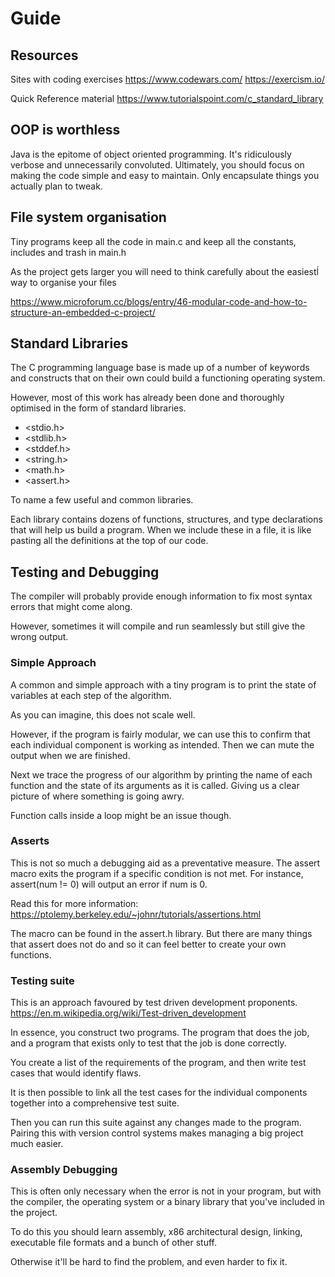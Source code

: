 # Guide

## Resources

Sites with coding exercises
https://www.codewars.com/
https://exercism.io/

Quick Reference material
https://www.tutorialspoint.com/c_standard_library


## OOP is worthless

Java is the epitome of object oriented programming.
It's ridiculously verbose and unnecessarily convoluted.
Ultimately, you should focus on making the code simple 
and easy to maintain.
Only encapsulate things you actually plan to tweak.

## File system organisation
Tiny programs keep all the code in main.c and
keep all the constants, includes and trash in main.h

As the project gets larger you will need to think
carefully about the easiestĺ way to organise your files

https://www.microforum.cc/blogs/entry/46-modular-code-and-how-to-structure-an-embedded-c-project/

## Standard Libraries

The C programming language base is made up of a number
of keywords and constructs that on their own could build
a functioning operating system.

However, most of this work has already been done and
thoroughly optimised in the form of standard libraries.

* <stdio.h>
* <stdlib.h>
* <stddef.h>
* <string.h>
* <math.h>
* <assert.h>

To name a few useful and common libraries.

Each library contains dozens of functions, structures,
and type declarations that will help us build a program.
When we include these in a file, it is like pasting
all the definitions at the top of our code.

## Testing and Debugging

The compiler will probably provide enough information
to fix most syntax errors that might come along.

However, sometimes it will compile and run seamlessly but
still give the wrong output.

### Simple Approach

A common and simple approach with a tiny program is
to print the state of variables at each step of the
algorithm.

As you can imagine, this does not scale well.

However, if the program is fairly modular, we can
use this to confirm that each individual component 
is working as intended.
Then we can mute the output when we are finished.

Next we trace the progress of our algorithm by printing
the name of each function and the state of its arguments
as it is called.
Giving us a clear picture of where something is going awry.

Function calls inside a loop might be an issue though.

### Asserts

This is not so much a debugging aid as a preventative measure.
The assert macro exits the program if a specific condition
is not met.
For instance, assert(num != 0) will output an error
if num is 0.

Read this for more information:
https://ptolemy.berkeley.edu/~johnr/tutorials/assertions.html

The macro can be found in the assert.h library.
But there are many things that assert does not do
and so it can feel better to create your own functions.

### Testing suite

This is an approach favoured by test driven development
proponents.
https://en.m.wikipedia.org/wiki/Test-driven_development

In essence, you construct two programs.
The program that does the job, and a program that exists
only to test that the job is done correctly.

You create a list of the requirements of the program,
and then write test cases that would identify flaws.

It is then possible to link all the test cases for 
the individual components together into a comprehensive
test suite.

Then you can run this suite against any changes made to the
program. Pairing this with version control systems makes managing
a big project much easier.

### Assembly Debugging

This is often only necessary when the error is not in
your program, but with the compiler, the operating system
or a binary library that you've included in the project.

To do this you should learn assembly, x86 architectural 
design, linking, executable file formats and a
bunch of other stuff.

Otherwise it'll be hard to find the problem, and
even harder to fix it.
